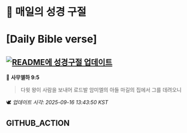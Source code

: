 # 🙏 매일의 성경 구절
# [Daily Bible verse]
## [![README에 성경구절 업데이트](https://github.com/DONGSUKA/first_test/actions/workflows/update-readme-bible.yml/badge.svg)](https://github.com/DONGSUKA/first_test/actions/workflows/update-readme-bible.yml)
<!-- START_BIBLE_VERSE -->
📖 **사무엘하 9:5**
> 다윗 왕이 사람을 보내어 로드발 암미엘의 아들 마길의 집에서 그를 데려오니

🕊️ _업데이트 시각: 2025-09-16 13:43:50 KST_
  <!-- END_BIBLE_VERSE -->
## GITHUB_ACTION
